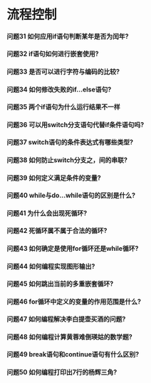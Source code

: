 流程控制
========
#### 问题31 如何应用if语句判断某年是否为闰年?
#### 问题32 if语句如何进行嵌套使用?
#### 问题33 是否可以进行字符与编码的比较?
#### 问题34 如何修改失败的if…else语句?
#### 问题35 两个if语句为什么运行结果不一样
#### 问题36 可以用switch分支语句代替if条件语句吗?
#### 问题37 switch语句的条件表达式有哪些类型?
#### 问题38 如何防止switch分支之，间的串联?
#### 问题39 如何定义满足条件的变量?
#### 问题40 while与do…while语句的区别是什么?
#### 问题41 为什么会出现死循环?
#### 问题42 死循环属不属于合法的循环?
#### 问题43 如何确定是使用for循环还是while循环?
#### 问题44 如何编程实现图形输出?
#### 问题45 如何跳出当前的多重嵌套循环?
#### 问题46 for循环中定义的变量的作用范围是什么?
#### 问题47 如何编程解决李白提壶买酒的问题?
#### 问题48 如何编程计算黄蓉难倒瑛姑的数学题?
#### 问题49 break语句和continue语句有什么区别?
#### 问题50 如何编程打印出7行的杨辉三角?












